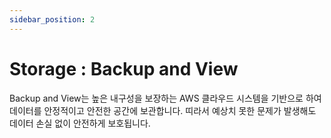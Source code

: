 ```yaml
---
sidebar_position: 2
---
```


# Storage : Backup and View

Backup and View는 높은 내구성을 보장하는 AWS 클라우드 시스템을 기반으로 하여 데이터를 안정적이고 안전한 공간에 보관합니다.
띠라서 예상치 못한 문제가 발생해도 데이터 손실 없이 안전하게 보호됩니다.


